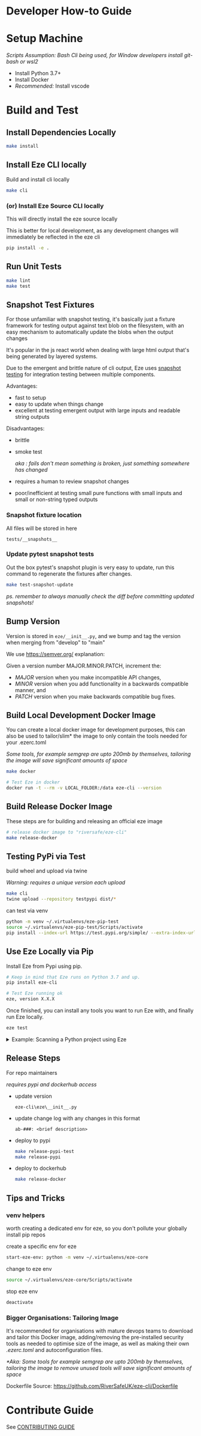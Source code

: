 # Developer How-to Guide

# Setup Machine

_Scripts Assumption: Bash Cli being used, for Window developers install git-bash or wsl2_

- Install Python 3.7+
- Install Docker
- _Recommended:_ Install vscode

# Build and Test

## Install Dependencies Locally

```bash
make install
```

## Install Eze CLI locally

Build and install cli locally

```bash
make cli
```

### (or) Install Eze Source CLI locally

This will directly install the eze source locally

This is better for local development, as any development changes will immediately be reflected in the eze cli

```bash
pip install -e .
```

## Run Unit Tests

```bash
make lint
make test
```

## Snapshot Test Fixtures

For those unfamiliar with snapshot testing, it's basically just a fixture framework for testing output against text blob
on the filesystem, with an easy mechanism to automatically update the blobs when the output changes

It's popular in the js react world when dealing with large html output that's being generated by layered systems.

Due to the emergent and brittle nature of cli output, Eze uses [snapshot testing](https://pypi.org/project/pytest-snapshot/) for integration testing between multiple components.


Advantages:

- fast to setup
- easy to update when things change
- excellent at testing emergent output with large inputs and readable string outputs

Disadvantages:

- brittle
- smoke test

  _aka : fails don't mean something is broken, just something somewhere has changed_
- requires a human to review snapshot changes
- poor/inefficient at testing small pure functions with small inputs and small or non-string typed outputs

### Snapshot fixture location

All files will be stored in here

```
tests/__snapshots__
```

### Update pytest snapshot tests

Out the box pytest's snapshot plugin is very easy to update, run this command to regenerate the fixtures after changes.

```bash
make test-snapshot-update
```

_ps. remember to always manually check the diff before committing updated snapshots!_

## Bump Version

Version is stored in ``eze/__init__.py``, and we bump and tag the version when merging from "develop" to "main"

We use https://semver.org/ explanation:

Given a version number MAJOR.MINOR.PATCH, increment the:

- *MAJOR* version when you make incompatible API changes,
- *MINOR* version when you add functionality in a backwards compatible manner, and
- *PATCH* version when you make backwards compatible bug fixes.

## Build Local Development Docker Image

You can create a local docker image for development purposes, this can also be used to tailor/slim* the image to only contain the tools needed for your .ezerc.toml

_Some tools, for example semgrep are upto 200mb by themselves, tailoring the image will save significant amounts of space_

```bash
make docker

# Test Eze in docker
docker run -t --rm -v LOCAL_FOLDER:/data eze-cli --version
```

## Build Release Docker Image
These steps are for building and releasing an official eze image

```bash
# release docker image to "riversafe/eze-cli"
make release-docker
```

## Testing PyPi via Test

build wheel and upload via twine

_Warning: requires a unique version each upload_

```bash
make cli
twine upload --repository testpypi dist/*
```

can test via venv

```bash
python -m venv ~/.virtualenvs/eze-pip-test
source ~/.virtualenvs/eze-pip-test/Scripts/activate
pip install --index-url https://test.pypi.org/simple/ --extra-index-url https://pypi.org/simple eze-cli
```

## Use Eze Locally via Pip
Install Eze from Pypi using pip.

```bash
# Keep in mind that Eze runs on Python 3.7 and up.
pip install eze-cli

# Test Eze running ok
eze, version X.X.X
```

Once finished, you can install any tools you want to run Eze with, and finally run Eze locally.
```bash
eze test
```

<details>
<summary>Example: Scanning a Python project using  Eze</summary>

```bash
# Install 3 tools and run Eze
pip install piprot
pip install bandit
pip install safety
eze test
```
</details>

## Release Steps

For repo maintainers

_requires pypi and dockerhub access_

- update version
  
  ```text
  eze-cli\eze\__init__.py
  ```
  
- update change log with any changes in this format
  ```text
  ab-###: <brief description>
  ```
  
- deploy to pypi
  ```bash
  make release-pypi-test
  make release-pypi
  ```

- deploy to dockerhub
  ```bash
  make release-docker
  ```

## Tips and Tricks

### venv helpers

worth creating a dedicated env for eze, so you don't pollute your globally install pip repos

create a specific env for eze

```bash
start-eze-env: python -m venv ~/.virtualenvs/eze-core
```

change to eze env

```bash
source ~/.virtualenvs/eze-core/Scripts/activate
```

stop eze env

```bash
deactivate
```

### Bigger Organisations: Tailoring Image
It's recommended for organisations with mature devops teams to download and tailor this Docker image, adding/removing the pre-installed security tools as needed to optimise size of the image, as well as making their own _.ezerc.toml_ and autoconfiguration files.

_*Aka: Some tools for example semgrep are upto 200mb by themselves, tailoring the image to remove unused tools will save significant amounts of space_

Dockerfile Source:
https://github.com/RiverSafeUK/eze-cli/Dockerfile


# Contribute Guide

See [CONTRIBUTING GUIDE](CONTRIBUTING.md)